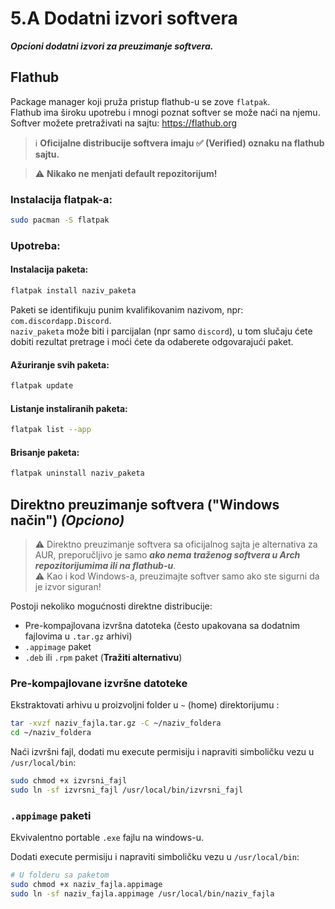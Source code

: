 # 5.A Dodatni izvori softvera
***Opcioni dodatni izvori za preuzimanje softvera.***

## Flathub
Package manager koji pruža pristup flathub-u se zove `flatpak`.  
Flathub ima široku upotrebu i mnogi poznat softver se može naći na njemu.  
Softver možete pretraživati na sajtu: https://flathub.org

> ℹ️ **Oficijalne distribucije softvera imaju ✅ (Verified) oznaku na flathub sajtu.**

> ⚠️ **Nikako ne menjati default repozitorijum!**  

  

### Instalacija flatpak-a:
```sh
sudo pacman -S flatpak
```

### Upotreba:
#### Instalacija paketa:
```sh
flatpak install naziv_paketa
```
Paketi se identifikuju punim kvalifikovanim nazivom, npr: `com.discordapp.Discord`.  
`naziv_paketa` može biti i parcijalan (npr samo `discord`), u tom slučaju ćete dobiti rezultat pretrage i moći ćete da odaberete odgovarajući paket.

#### Ažuriranje svih paketa:
```sh
flatpak update
```

#### Listanje instaliranih paketa:
```sh
flatpak list --app
```

#### Brisanje paketa:
```sh
flatpak uninstall naziv_paketa
```

## Direktno preuzimanje softvera ("Windows način") *(Opciono)*
> ⚠️ Direktno preuzimanje softvera sa oficijalnog sajta je alternativa za AUR, preporučljivo je samo ***ako nema traženog softvera u Arch repozitorijumima ili na flathub-u***.  
> ⚠️ Kao i kod Windows-a, preuzimajte softver samo ako ste sigurni da je izvor siguran!

Postoji nekoliko mogućnosti direktne distribucije:
- Pre-kompajlovana izvršna datoteka (često upakovana sa dodatnim fajlovima u `.tar.gz` arhivi)
- `.appimage` paket
- `.deb` ili `.rpm` paket (**Tražiti alternativu**)

### Pre-kompajlovane izvršne datoteke

Ekstraktovati arhivu u proizvoljni folder u `~` (home) direktorijumu :
```sh
tar -xvzf naziv_fajla.tar.gz -C ~/naziv_foldera
cd ~/naziv_foldera
```

Naći izvršni fajl, dodati mu execute permisiju i napraviti simboličku vezu u `/usr/local/bin`:
```sh
sudo chmod +x izvrsni_fajl
sudo ln -sf izvrsni_fajl /usr/local/bin/izvrsni_fajl
```

### `.appimage` paketi

Ekvivalentno portable `.exe` fajlu na windows-u.

Dodati execute permisiju i napraviti simboličku vezu u `/usr/local/bin`:
```sh
# U folderu sa paketom
sudo chmod +x naziv_fajla.appimage
sudo ln -sf naziv_fajla.appimage /usr/local/bin/naziv_fajla
```